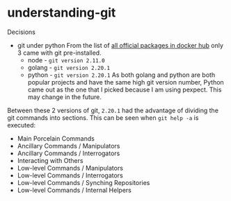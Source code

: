 # understanding-git

Decisions
- git under python
From the list of [all official packages in docker hub](https://hub.docker.com/search?q=&type=image&image_filter=official) only 3 came with git pre-installed.
  - node - `git version 2.11.0`
  - golang - `git version 2.20.1`
  - python - `git version 2.20.1`
As both golang and python are both popular projects and have the same high git version number, Python came out as the one that I picked because I am using pexpect. This may change in the future.

Between these 2 versions of git, `2.20.1` had the advantage of dividing the git commands into sections. This can be seen when `git help -a` is executed:
  - Main Porcelain Commands
  - Ancillary Commands / Manipulators
  - Ancillary Commands / Interrogators
  - Interacting with Others
  - Low-level Commands / Manipulators
  - Low-level Commands / Interrogators
  - Low-level Commands / Synching Repositories
  - Low-level Commands / Internal Helpers
